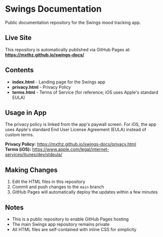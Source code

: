 # Swings Documentation

Public documentation repository for the Swings mood tracking app.

## Live Site

This repository is automatically published via GitHub Pages at:
**https://mxthz.github.io/swings-docs/**

## Contents

- **index.html** - Landing page for the Swings app
- **privacy.html** - Privacy Policy
- **terms.html** - Terms of Service (for reference; iOS uses Apple's standard EULA)

## Usage in App

The privacy policy is linked from the app's paywall screen. For iOS, the app uses Apple's standard End User License Agreement (EULA) instead of custom terms.

**Privacy Policy:** https://mxthz.github.io/swings-docs/privacy.html  
**Terms (iOS):** https://www.apple.com/legal/internet-services/itunes/dev/stdeula/

## Making Changes

1. Edit the HTML files in this repository
2. Commit and push changes to the `main` branch
3. GitHub Pages will automatically deploy the updates within a few minutes

## Notes

- This is a public repository to enable GitHub Pages hosting
- The main Swings app repository remains private
- All HTML files are self-contained with inline CSS for simplicity
